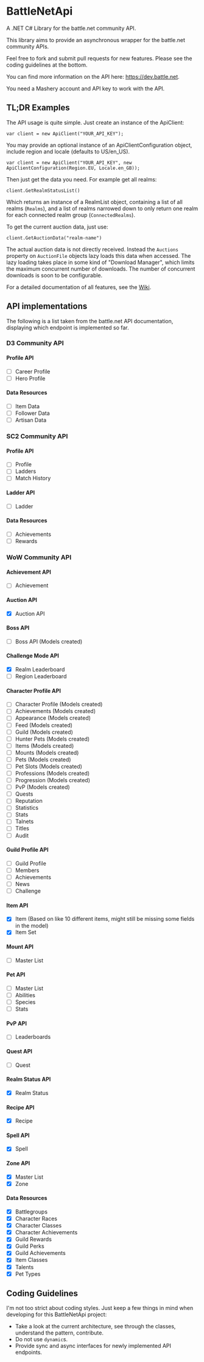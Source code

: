 # BattleNetApi
A .NET C# Library for the battle.net community API.

This library aims to provide an asynchronous wrapper for the battle.net community APIs.

Feel free to fork and submit pull requests for new features. Please see the coding guidelines at the bottom.

You can find more information on the API here: https://dev.battle.net.

You need a Mashery account and API key to work with the API.

## TL;DR Examples
The API usage is quite simple. Just create an instance of the ApiClient:
```
var client = new ApiClient("YOUR_API_KEY");
```
You may provide an optional instance of an ApiClientConfiguration object, include region and locale (defaults to US/en_US).
```
var client = new ApiClient("YOUR_API_KEY", new ApiClientConfiguration(Region.EU, Locale.en_GB));
```

Then just get the data you need. For example get all realms:
```
client.GetRealmStatusList()
```
Which returns an instance of a RealmList object, containing a list of all realms (`Realms`), and a list of realms narrowed down to only return one realm for each connected realm group (`ConnectedRealms`).

To get the current auction data, just use:
```
client.GetAuctionData("realm-name")
```
The actual auction data is not directly received. Instead the `Auctions` property on `AuctionFile` objects lazy loads this data when accessed. The lazy loading takes place in some kind of "Download Manager", which limits the maximum concurrent number of downloads. The number of concurrent downloads is soon to be configurable.

For a detailed documentation of all features, see the [Wiki](https://github.com/GrunowIT/BattleNetApi/wiki).

## API implementations
The following is a list taken from the battle.net API documentation, displaying which endpoint is implemented so far.

### D3 Community API
#### Profile API
- [ ] Career Profile
- [ ] Hero Profile

#### Data Resources
- [ ] Item Data
- [ ] Follower Data
- [ ] Artisan Data

### SC2 Community API
#### Profile API
- [ ] Profile
- [ ] Ladders
- [ ] Match History

#### Ladder API
- [ ] Ladder

#### Data Resources
- [ ] Achievements
- [ ] Rewards

### WoW Community API
#### Achievement API
- [ ] Achievement

#### Auction API
- [x] Auction API

#### Boss API
- [ ] Boss API (Models created)

#### Challenge Mode API
- [x] Realm Leaderboard
- [ ] Region Leaderboard

#### Character Profile API
- [ ] Character Profile (Models created)
- [ ] Achievements (Models created)
- [ ] Appearance (Models created)
- [ ] Feed (Models created)
- [ ] Guild (Models created)
- [ ] Hunter Pets (Models created)
- [ ] Items (Models created)
- [ ] Mounts (Models created)
- [ ] Pets (Models created)
- [ ] Pet Slots (Models created)
- [ ] Professions (Models created)
- [ ] Progression (Models created)
- [ ] PvP (Models created)
- [ ] Quests
- [ ] Reputation
- [ ] Statistics
- [ ] Stats
- [ ] Talnets
- [ ] Titles
- [ ] Audit

#### Guild Profile API
- [ ] Guild Profile
- [ ] Members
- [ ] Achievements
- [ ] News
- [ ] Challenge

#### Item API
- [x] Item (Based on like 10 different items, might still be missing some fields in the model)
- [x] Item Set

#### Mount API
- [ ] Master List

#### Pet API
- [ ] Master List
- [ ] Abilities
- [ ] Species
- [ ] Stats

#### PvP API
- [ ] Leaderboards

#### Quest API
- [ ] Quest

#### Realm Status API
- [x] Realm Status

#### Recipe API
- [x] Recipe

#### Spell API
- [x] Spell

#### Zone API
- [x] Master List
- [x] Zone

#### Data Resources
- [x] Battlegroups
- [x] Character Races
- [x] Character Classes
- [x] Character Achievements
- [x] Guild Rewards
- [x] Guild Perks
- [x] Guild Achievements
- [x] Item Classes
- [x] Talents
- [x] Pet Types

## Coding Guidelines
I'm not too strict about coding styles. Just keep a few things in mind when developing for this BattleNetApi project:
* Take a look at the current architecture, see through the classes, understand the pattern, contribute.
* Do not use `dynamic`s.
* Provide sync and async interfaces for newly implemented API endpoints.

